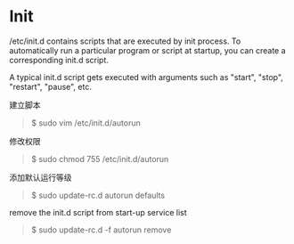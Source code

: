 # Init
/etc/init.d contains scripts that are executed by init process. 
To automatically run a particular program or script at startup, you can create a corresponding init.d script.

A typical init.d script gets executed with arguments such as "start", "stop", "restart", "pause", etc.

建立脚本
> $ sudo vim /etc/init.d/autorun

修改权限
> $ sudo chmod 755 /etc/init.d/autorun

添加默认运行等级
> $ sudo update-rc.d autorun defaults

remove the init.d script from start-up service list
> $ sudo update-rc.d -f autorun remove
